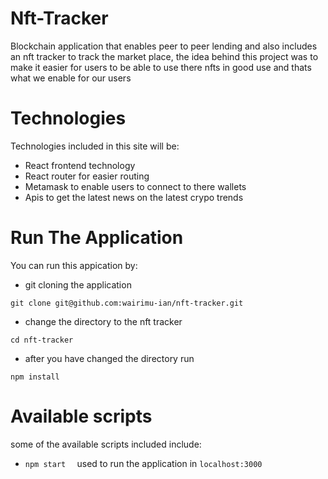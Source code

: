 # Nft-Tracker

Blockchain application that enables peer to peer lending and also includes an nft tracker to track the market place,
the idea behind this project was to make it easier for users to be able to use there nfts in good use and thats what
we enable for our users

# Technologies

Technologies included in this site will be:

 - React frontend technology
 - React router for easier routing
 - Metamask to enable users to connect to there wallets
 - Apis to get the latest news on the latest crypo trends
 
 # Run The Application
 
You can run this appication by:

- git cloning the application

`git clone git@github.com:wairimu-ian/nft-tracker.git
`
- change the directory to the nft tracker

`cd nft-tracker
`
- after you have changed the directory run 

`npm install
`
# Available scripts

some of the available scripts included include:
 
-  `npm start 
 ` used to run the application in `localhost:3000`
